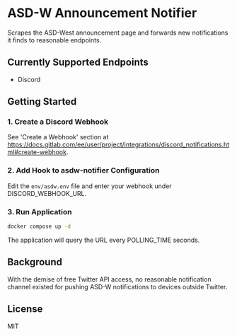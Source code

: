 # ASD-W Announcement Notifier

Scrapes the ASD-West announcement page and forwards new notifications it finds to reasonable endpoints.

## Currently Supported Endpoints

* Discord

## Getting Started

### 1. Create a Discord Webhook

See 'Create a Webhook' section at https://docs.gitlab.com/ee/user/project/integrations/discord_notifications.html#create-webhook.

### 2. Add Hook to asdw-notifier Configuration

Edit the ```env/asdw.env``` file and enter your webhook under DISCORD_WEBHOOK_URL.

### 3. Run Application

```bash
docker compose up -d
```

The application will query the URL every POLLING_TIME seconds.

## Background

With the demise of free Twitter API access, no reasonable notification channel existed for pushing ASD-W notifications to devices outside Twitter.

## License

MIT
